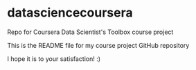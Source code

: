 # datasciencecoursera
Repo for Coursera Data Scientist's Toolbox course project

This is the README file for my course project GitHub repository

I hope it is to your satisfaction! :)
